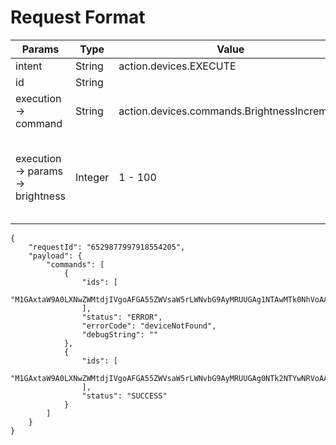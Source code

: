 # Request Format

| Params                          | Type    | Value                                       | Remarks                                                    |
| ------------------------------- | ------- | ------------------------------------------- | ---------------------------------------------------------- |
| intent                          | String  | action.devices.EXECUTE                      | Required.                                                  |
| id                              | String  |                                             | Device ID                                                  |
| execution → command             | String  | action.devices.commands.BrightnessIncrement | Required.                                                  |
| execution → params → brightness | Integer | 1 - 100                                     | Optional. Brightness increment value, default value is 15. |

```
{
    "requestId": "6529877997918554205",
    "payload": {
        "commands": [
            {
                "ids": [
                    "M1GAxtaW9A0LXNwZWMtdjIVgoAFGA55ZWVsaW5rLWNvbG9AyMRUUGAg1NTAwMTk0NhVoAA"
                ],
                "status": "ERROR",
                "errorCode": "deviceNotFound",
                "debugString": ""
            },
            {
                "ids": [
                    "M1GAxtaW9A0LXNwZWMtdjIVgoAFGA55ZWVsaW5rLWNvbG9AyMRUUGAg0NTk2NTYwNRVoAA"
                ],
                "status": "SUCCESS"
            }
        ]
    }
}
```

